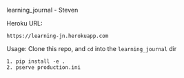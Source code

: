 learning_journal - Steven

Heroku URL:
```
https://learning-jn.herokuapp.com
```

Usage:
Clone this repo, and `cd` into the `learning_journal` dir
```
1. pip install -e .
2. pserve production.ini
```
